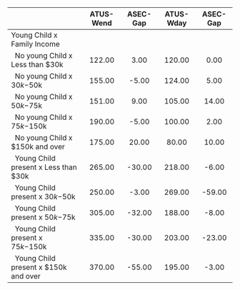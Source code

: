 
|                      |    ATUS-Wend |     ASEC-Gap |    ATUS-Wday |     ASEC-Gap |
| -------------------- | :----------: | :----------: | :----------: | :----------: |
| Young Child x Family Income |              |              |              |              |
| &nbsp;&nbsp;No young Child x Less than $30k |       122.00 |         3.00 |       120.00 |         0.00 |
| &nbsp;&nbsp;No young Child x $30k-$50k |       155.00 |        -5.00 |       124.00 |         5.00 |
| &nbsp;&nbsp;No young Child x $50k-$75k |       151.00 |         9.00 |       105.00 |        14.00 |
| &nbsp;&nbsp;No young Child x $75k-$150k |       190.00 |        -5.00 |       100.00 |         2.00 |
| &nbsp;&nbsp;No young Child x $150k and over |       175.00 |        20.00 |        80.00 |        10.00 |
| &nbsp;&nbsp;Young Child present x Less than $30k |       265.00 |       -30.00 |       218.00 |        -6.00 |
| &nbsp;&nbsp;Young Child present x $30k-$50k |       250.00 |        -3.00 |       269.00 |       -59.00 |
| &nbsp;&nbsp;Young Child present x $50k-$75k |       305.00 |       -32.00 |       188.00 |        -8.00 |
| &nbsp;&nbsp;Young Child present x $75k-$150k |       335.00 |       -30.00 |       203.00 |       -23.00 |
| &nbsp;&nbsp;Young Child present x $150k and over |       370.00 |       -55.00 |       195.00 |        -3.00 |

